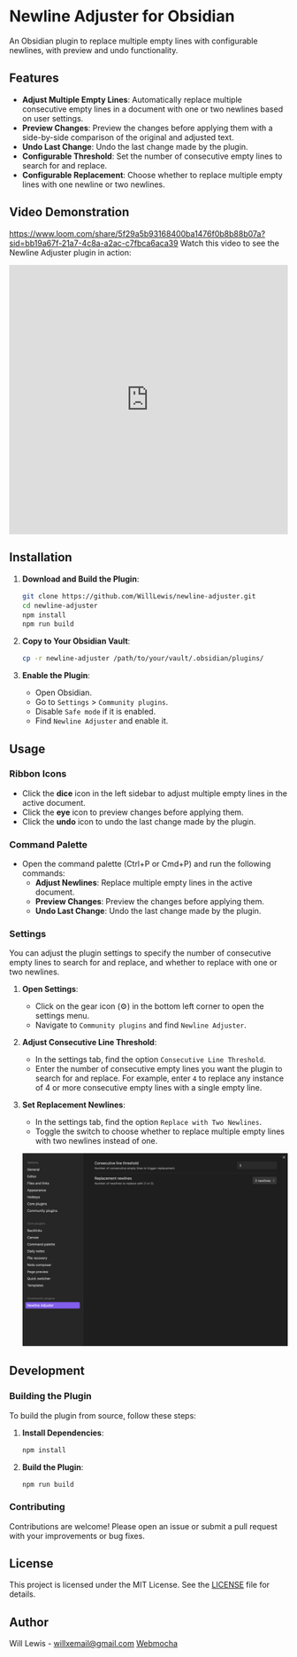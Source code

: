 # Newline Adjuster for Obsidian

An Obsidian plugin to replace multiple empty lines with configurable newlines, with preview and undo functionality.

## Features

- **Adjust Multiple Empty Lines**: Automatically replace multiple consecutive empty lines in a document with one or two newlines based on user settings.
- **Preview Changes**: Preview the changes before applying them with a side-by-side comparison of the original and adjusted text.
- **Undo Last Change**: Undo the last change made by the plugin.
- **Configurable Threshold**: Set the number of consecutive empty lines to search for and replace.
- **Configurable Replacement**: Choose whether to replace multiple empty lines with one newline or two newlines.

## Video Demonstration
https://www.loom.com/share/5f29a5b93168400ba1476f0b8b88b07a?sid=bb19a67f-21a7-4c8a-a2ac-c7fbca6aca39
Watch this video to see the Newline Adjuster plugin in action:

<div style="position: relative; padding-bottom: 96.51474530831098%; height: 0;"><iframe src="https://www.loom.com/embed/5f29a5b93168400ba1476f0b8b88b07a?sid=74d083c1-03fe-4505-8f9a-d0eaa829f7d8" frameborder="0" webkitallowfullscreen mozallowfullscreen allowfullscreen style="position: absolute; top: 0; left: 0; width: 100%; height: 100%;"></iframe></div>

## Installation

1. **Download and Build the Plugin**:
    ```bash
    git clone https://github.com/WillLewis/newline-adjuster.git
    cd newline-adjuster
    npm install
    npm run build
    ```

2. **Copy to Your Obsidian Vault**:
    ```bash
    cp -r newline-adjuster /path/to/your/vault/.obsidian/plugins/
    ```

3. **Enable the Plugin**:
    - Open Obsidian.
    - Go to `Settings` > `Community plugins`.
    - Disable `Safe mode` if it is enabled.
    - Find `Newline Adjuster` and enable it.

## Usage

### Ribbon Icons
- Click the **dice** icon in the left sidebar to adjust multiple empty lines in the active document.
- Click the **eye** icon to preview changes before applying them.
- Click the **undo** icon to undo the last change made by the plugin.

### Command Palette
- Open the command palette (Ctrl+P or Cmd+P) and run the following commands:
    - **Adjust Newlines**: Replace multiple empty lines in the active document.
    - **Preview Changes**: Preview the changes before applying them.
    - **Undo Last Change**: Undo the last change made by the plugin.

### Settings

You can adjust the plugin settings to specify the number of consecutive empty lines to search for and replace, and whether to replace with one or two newlines.

1. **Open Settings**:
    - Click on the gear icon (⚙️) in the bottom left corner to open the settings menu.
    - Navigate to `Community plugins` and find `Newline Adjuster`.

2. **Adjust Consecutive Line Threshold**:
    - In the settings tab, find the option `Consecutive Line Threshold`.
    - Enter the number of consecutive empty lines you want the plugin to search for and replace. For example, enter `4` to replace any instance of 4 or more consecutive empty lines with a single empty line.

3. **Set Replacement Newlines**:
    - In the settings tab, find the option `Replace with Two Newlines`.
    - Toggle the switch to choose whether to replace multiple empty lines with two newlines instead of one.

    ![Settings Screenshot](settings-screenshot.png)

## Development

### Building the Plugin
To build the plugin from source, follow these steps:

1. **Install Dependencies**:
    ```bash
    npm install
    ```

2. **Build the Plugin**:
    ```bash
    npm run build
    ```

### Contributing

Contributions are welcome! Please open an issue or submit a pull request with your improvements or bug fixes.

## License

This project is licensed under the MIT License. See the [LICENSE](LICENSE) file for details.

## Author

Will Lewis - willxemail@gmail.com [Webmocha](https://webmocha.com)
